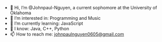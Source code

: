- 👋 Hi, I’m @Johnpaul-Nguyen, a current sophomore at the University of Oklahoma
- 👀 I’m interested in: Programming and Music
- 🌱 I’m currently learning: JavaScript
- 📃 I know: Java, C++, Python
- 📫 How to reach me: johnpaulnguyen0605@gmail.com

<!---
Johnpaul-Nguyen/Johnpaul-Nguyen is a ✨ special ✨ repository because its `README.md` (this file) appears on your GitHub profile.
You can click the Preview link to take a look at your changes.
--->
